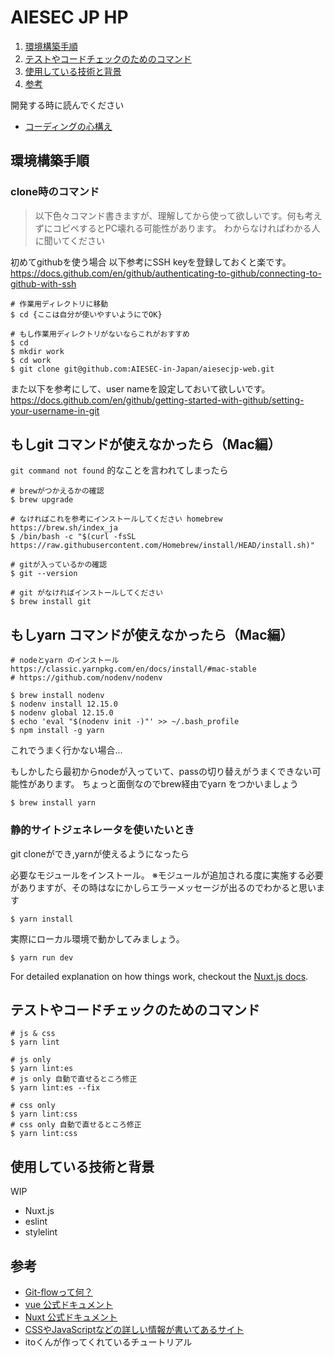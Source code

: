 # AIESEC JP HP

1. [環境構築手順](#環境構築手順)
1. [テストやコードチェックのためのコマンド](#テストやコードチェックのためのコマンド)
1. [使用している技術と背景](#使用している技術と背景)
1. [参考](#参考)


開発する時に読んでください
- [コーディングの心構え](docs/coding-rules.md)

## 環境構築手順

### clone時のコマンド

> 以下色々コマンド書きますが、理解してから使って欲しいです。何も考えずにコピペするとPC壊れる可能性があります。 わからなければわかる人に聞いてください

初めてgithubを使う場合 以下参考にSSH keyを登録しておくと楽です。
https://docs.github.com/en/github/authenticating-to-github/connecting-to-github-with-ssh

```shell
# 作業用ディレクトリに移動
$ cd {ここは自分が使いやすいようにでOK}

# もし作業用ディレクトリがないならこれがおすすめ
$ cd 
$ mkdir work
$ cd work
$ git clone git@github.com:AIESEC-in-Japan/aiesecjp-web.git

```

また以下を参考にして、user nameを設定しておいて欲しいです。
https://docs.github.com/en/github/getting-started-with-github/setting-your-username-in-git

## もしgit コマンドが使えなかったら（Mac編）

`git command not found` 的なことを言われてしまったら

```shell
# brewがつかえるかの確認
$ brew upgrade

# なければこれを参考にインストールしてください homebrew https://brew.sh/index_ja
$ /bin/bash -c "$(curl -fsSL https://raw.githubusercontent.com/Homebrew/install/HEAD/install.sh)"

# gitが入っているかの確認
$ git --version

# git がなければインストールしてください
$ brew install git
```

## もしyarn コマンドが使えなかったら（Mac編）

```shell
# nodeとyarn のインストール https://classic.yarnpkg.com/en/docs/install/#mac-stable
# https://github.com/nodenv/nodenv

$ brew install nodenv 
$ nodenv install 12.15.0
$ nodenv global 12.15.0
$ echo 'eval "$(nodenv init -)"' >> ~/.bash_profile
$ npm install -g yarn

```

これでうまく行かない場合…

もしかしたら最初からnodeが入っていて、passの切り替えがうまくできない可能性があります。 ちょっと面倒なのでbrew経由でyarn をつかいましょう

```shell
$ brew install yarn
```

### 静的サイトジェネレータを使いたいとき

git cloneができ,yarnが使えるようになったら

必要なモジュールをインストール。 ※モジュールが追加される度に実施する必要がありますが、その時はなにかしらエラーメッセージが出るのでわかると思います

```shell
$ yarn install
```

実際にローカル環境で動かしてみましょう。

```shell
$ yarn run dev
```

For detailed explanation on how things work, checkout the [Nuxt.js docs](https://github.com/nuxt/nuxt.js).

## テストやコードチェックのためのコマンド

```shell
# js & css
$ yarn lint

# js only
$ yarn lint:es
# js only 自動で直せるところ修正
$ yarn lint:es --fix

# css only
$ yarn lint:css
# css only 自動で直せるところ修正
$ yarn lint:css
```

## 使用している技術と背景

WIP

- Nuxt.js
- eslint
- stylelint


## 参考

- [Git-flowって何？](https://qiita.com/KosukeSone/items/514dd24828b485c69a05)
- [vue 公式ドキュメント](https://v3.ja.vuejs.org/)
- [Nuxt 公式ドキュメント](https://ja.nuxtjs.org/)
- [CSSやJavaScriptなどの詳しい情報が書いてあるサイト](https://developer.mozilla.org/ja/docs/Web)
- itoくんが作ってくれているチュートリアル
